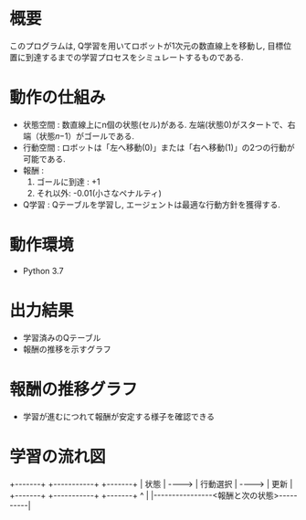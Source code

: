 # 概要
このプログラムは, Q学習を用いてロボットが1次元の数直線上を移動し, 目標位置に到達するまでの学習プロセスをシミュレートするものである.

# 動作の仕組み
* 状態空間 : 数直線上にn個の状態(セル)がある. 左端(状態0)がスタートで、右端（状態𝑛−1）がゴールである.
* 行動空間 : ロボットは「左へ移動(0)」または「右へ移動(1)」の2つの行動が可能である.
* 報酬 :
  1. ゴールに到達 : +1
  2. それ以外: -0.01(小さなペナルティ)
* Q学習 : Qテーブルを学習し, エージェントは最適な行動方針を獲得する.

# 動作環境
* Python 3.7

# 出力結果
* 学習済みのQテーブル
* 報酬の推移を示すグラフ

# 報酬の推移グラフ
* 学習が進むにつれて報酬が安定する様子を確認できる

# 学習の流れ図
+-------+        +-----------+       +-------+
| 状態  | ---->  | 行動選択  | ----> | 更新   |
+-------+        +-----------+       +-------+
   ^                                        |
   |----------------<報酬と次の状態>----------|
